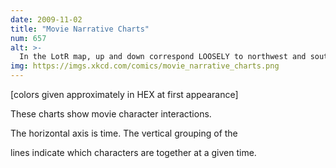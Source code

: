 ```yaml
---
date: 2009-11-02
title: "Movie Narrative Charts"
num: 657
alt: >-
  In the LotR map, up and down correspond LOOSELY to northwest and southeast respectively.
img: https://imgs.xkcd.com/comics/movie_narrative_charts.png
---
```

[colors given approximately in HEX at first appearance]

These charts show movie character interactions.

The horizontal axis is time. The vertical grouping of the

lines indicate which characters are together at a given time.
